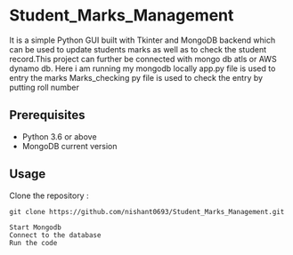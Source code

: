 # Student_Marks_Management
It is a simple Python GUI built with Tkinter and MongoDB backend which can be used to update students marks as well as to check the student record.This project can further be connected with mongo db atls or AWS dynamo db. Here i am running my mongodb locally 
app.py file is used to entry the marks
Marks_checking py file is used to check the entry by putting roll number

## Prerequisites
- Python 3.6 or above
- MongoDB current version


## Usage
 Clone the repository :
```
git clone https://github.com/nishant0693/Student_Marks_Management.git

Start Mongodb 
Connect to the database
Run the code
